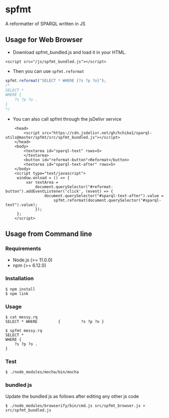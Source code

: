 # spfmt
A reformatter of SPARQL written in JS

## Usage for Web Browser

* Download spfmt_bundled.js and load it in your HTML.

```
<script src="/js/spfmt_bundled.js"></script>
```

* Then you can use `spfmt.reformat`
```javascript
spfmt.reformat("SELECT * WHERE {?s ?p ?o}");
/*
SELECT *
WHERE {
    ?s ?p ?o .
}
*/
```

* You can also call spfmt through the jsDelivr service
```
    <head>
        <script src="https://cdn.jsdelivr.net/gh/hchiba1/sparql-utils@master/spfmt/src/spfmt_bundled.js"></script>  
    </head>
    <body>
        <textarea id="sparql-text" rows=5>
        </textarea>
        <button id="reformat-button">Reformat</button>
        <textarea id="sparql-text-after" rows=5>
    </body>
    <script type="text/javascript">
     window.onload = () => {
         var textArea = 
             document.querySelector("#reformat-button").addEventListener('click', (event) => {
                 document.querySelector("#sparql-text-after").value =
                     spfmt.reformat(document.querySelector("#sparql-text").value);
             });
     };
    </script>
```
## Usage from Command line

### Requirements
- Node.js (>= 11.0.0)
- npm (>= 6.12.0)

### Installation
```
$ npm install
$ npm link
```

### Usage
```
$ cat messy.rq 
SELECT * WHERE         {         ?s ?p ?o }

$ spfmt messy.rq 
SELECT *
WHERE {
    ?s ?p ?o .
}
```

### Test
```
$ ./node_modules/mocha/bin/mocha
```

### bundled js
Update the bundled js as follows after editing any other js code
```
$ ./node_modules/browserify/bin/cmd.js src/spfmt_browser.js > src/spfmt_bundled.js 
```
